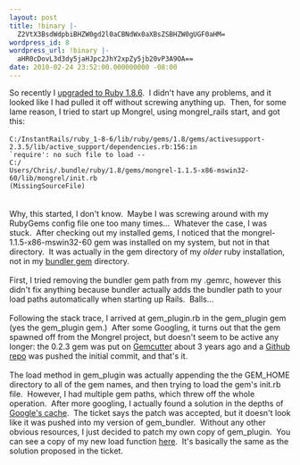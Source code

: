 ```yaml
---
layout: post
title: !binary |-
  Z2VtX3BsdWdpbiBHZW0gd2l0aCBNdWx0aXBsZSBHZW0gUGF0aHM=
wordpress_id: 8
wordpress_url: !binary |-
  aHR0cDovL3d3dy5jaHJpc2JhY2xpZy5jb20vP3A9OA==
date: 2010-02-24 23:52:00.000000000 -08:00
---
```

So recently I <a href="http://so2000andlate.blogspot.com/2010/02/upgrading-ruby-186-in-instantrails.html">upgraded to Ruby 1.8.6</a>.&nbsp; I didn't have any problems, and it looked like I had pulled it off without screwing anything up.&nbsp; Then, for some lame reason, I tried to start up Mongrel, using mongrel_rails start, and got this:<br /><br /><code>C:/InstantRails/ruby_1-8-6/lib/ruby/gems/1.8/gems/activesupport-2.3.5/lib/active_support/dependencies.rb:156:in `require': no such file to load -- C:/<br />Users/Chris/.bundle/ruby/1.8/gems/mongrel-1.1.5-x86-mswin32-60/lib/mongrel/init.rb (MissingSourceFile)</code><br /><br /><br />Why, this started, I don't know.&nbsp; Maybe I was screwing around with my RubyGems config file one too many times...&nbsp; Whatever the case, I was stuck.&nbsp; After checking out my installed gems, I noticed that the mongrel-1.1.5-x86-mswin32-60 gem was installed on my system, but not in that directory.&nbsp; It was actually in the gem directory of my <i>older</i> ruby installation, not in my <a href="http://github.com/carlhuda/bundler">bundler gem</a> directory.<br /><br />First, I tried removing the bundler gem path from my .gemrc, however this didn't fix anything because bundler actually adds the bundler path to your load paths automatically when starting up Rails.&nbsp; Balls...<br /><br />Following the stack trace, I arrived at gem_plugin.rb in the gem_plugin gem (yes the gem_plugin gem.)&nbsp; After some Googling, it turns out that the gem spawned off from the Mongrel project, but doesn't seem to be active any longer: the 0.2.3 gem was put on <a href="http://rubygems.org/gems/gem_plugin">Gemcutter</a> about 3 years ago and a <a href="http://github.com/genki/gem_plugin">Github repo</a> was pushed the initial commit, and that's it.<br /><br />The load method in gem_plugin was actually appending the the GEM_HOME directory to all of the gem names, and then trying to load the gem's init.rb file.&nbsp; However, I had multiple gem paths, which threw off the whole operation.&nbsp; After more googling, I actually found a solution in the depths of <a href="http://74.125.155.132/search?q=cache:5I0rVab4pu8J:mongrel.cloudbur.st/ticket/22+gem_plugin+ticket&amp;cd=2&amp;hl=en&amp;ct=clnk&amp;gl=us&amp;client=firefox-a">Google's cache</a>.&nbsp; The ticket says the patch was accepted, but it doesn't look like it was pushed into my version of gem_bundler.&nbsp; Without any other obvious resources, I just decided to patch my own copy of gem_plugin.&nbsp; You can see a copy of my new load function <a href="https://gist.github.com/314340/3261782ea11de20744156ae246380b9c1eda1991">here</a>.&nbsp; It's basically the same as the solution proposed in the ticket.
